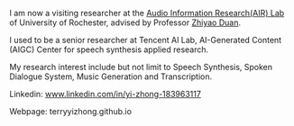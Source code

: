 I am now a visiting researcher at the [Audio Information Research(AIR) Lab](https://labsites.rochester.edu/air/) of University of Rochester, advised by Professor [Zhiyao Duan](https://hajim.rochester.edu/ece/sites/zduan/).

I used to be a senior researcher at Tencent AI Lab, AI-Generated Content (AIGC) Center for speech synthesis applied research.

My research interest include but not limit to Speech Synthesis, Spoken Dialogue System,  Music Generation and Transcription.
<br/>

Linkedin: www.linkedin.com/in/yi-zhong-183963117

Webpage: terryyizhong.github.io
